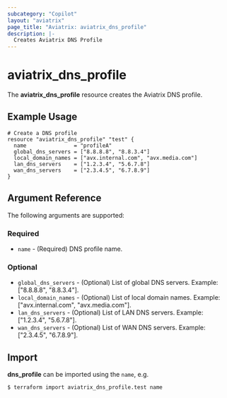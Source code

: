 ```yaml
---
subcategory: "Copilot"
layout: "aviatrix"
page_title: "Aviatrix: aviatrix_dns_profile"
description: |-
  Creates Aviatrix DNS Profile
---
```


# aviatrix_dns_profile

The **aviatrix_dns_profile** resource creates the Aviatrix DNS profile.

## Example Usage

```hcl
# Create a DNS profile
resource "aviatrix_dns_profile" "test" {
  name               = "profileA"
  global_dns_servers = ["8.8.8.8", "8.8.3.4"]
  local_domain_names = ["avx.internal.com", "avx.media.com"]
  lan_dns_servers    = ["1.2.3.4", "5.6.7.8"]
  wan_dns_servers    = ["2.3.4.5", "6.7.8.9"]
}
```

## Argument Reference

The following arguments are supported:

### Required
* `name` - (Required) DNS profile name.

### Optional
* `global_dns_servers` - (Optional) List of global DNS servers. Example: ["8.8.8.8", "8.8.3.4"].
* `local_domain_names` - (Optional) List of local domain names. Example: ["avx.internal.com", "avx.media.com"].
* `lan_dns_servers` - (Optional) List of LAN DNS servers. Example: ["1.2.3.4", "5.6.7.8"].
* `wan_dns_servers` - (Optional) List of WAN DNS servers. Example: ["2.3.4.5", "6.7.8.9"].

## Import

**dns_profile** can be imported using the `name`, e.g.

```
$ terraform import aviatrix_dns_profile.test name
```
